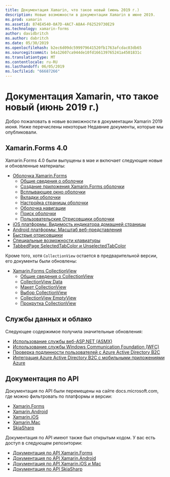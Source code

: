 ```yaml
---
title: Документация Xamarin, что такое новый (июнь 2019 г.)
description: Новые возможности в документации Xamarin в июне 2019.
ms.prod: xamarin
ms.assetid: 874E4540-0A7D-4AC7-A8A4-F62529730E29
ms.technology: xamarin-forms
author: davidbritch
ms.author: dabritch
ms.date: 05/30/2019
ms.openlocfilehash: b2ec6d09dc599979641520fb1763afcdac03db65
ms.sourcegitcommit: b4a12607ca944de10fd166139765241a4501831c
ms.translationtype: MT
ms.contentlocale: ru-RU
ms.lasthandoff: 06/05/2019
ms.locfileid: "66687266"
---
```

# <a name="xamarin-docs-whats-new-june-2019"></a>Документация Xamarin, что такое новый (июнь 2019 г.)

Добро пожаловать в новые возможности в документации Xamarin 2019 июня. Ниже перечислены некоторые Недавние документы, которые мы опубликовали.

## <a name="xamarinforms-40"></a>Xamarin.Forms 4.0

Xamarin.Forms 4.0 были выпущены в мае и включает следующие новые и обновленные материалы:

- [Оболочка Xamarin.Forms](~/xamarin-forms/app-fundamentals/shell/index.md)
  - [Общие сведения о оболочки](~/xamarin-forms/app-fundamentals/shell/introduction.md)
  - [Создание приложения Xamarin.Forms оболочки](~/xamarin-forms/app-fundamentals/shell/create.md)
  - [Всплывающее окно оболочки](~/xamarin-forms/app-fundamentals/shell/flyout.md)
  - [Вкладки оболочки](~/xamarin-forms/app-fundamentals/shell/tabs.md)
  - [Настройка страницы оболочки](~/xamarin-forms/app-fundamentals/shell/configuration.md)
  - [Оболочка навигации](~/xamarin-forms/app-fundamentals/shell/navigation.md)
  - [Поиск оболочки](~/xamarin-forms/app-fundamentals/shell/search.md)
  - [Пользовательские Отрисовщики оболочки](~/xamarin-forms/app-fundamentals/shell/customrenderers.md)
- [iOS платформы: Видимость индикатора домашней страницы](~/xamarin-forms/platform/ios/page-home-indicator.md)
- [Android платформы: Масштаб веб-представления](~/xamarin-forms/platform/android/webview-zoom-controls.md)
- [Быстрые отрисовщики](~/xamarin-forms/internals/fast-renderers.md)
- [Специальные возможности клавиатуры](~/xamarin-forms/app-fundamentals/accessibility/keyboard.md)
- [TabbedPage SelectedTabColor и UnselectedTabColor](~/xamarin-forms/app-fundamentals/navigation/tabbed-page.md)

Кроме того, хотя `CollectionView` остается в предварительной версии, его документы были обновлены:

- [Xamarin.Forms CollectionView](~/xamarin-forms/user-interface/collectionview/index.md)
  - [Общие сведения о CollectionView](~/xamarin-forms/user-interface/collectionview/introduction.md)
  - [CollectionView Data](~/xamarin-forms/user-interface/collectionview/populate-data.md)
  - [Макет CollectionView](~/xamarin-forms/user-interface/collectionview/layout.md)
  - [Выбор CollectionView](~/xamarin-forms/user-interface/collectionview/selection.md)
  - [CollectionView EmptyView](~/xamarin-forms/user-interface/collectionview/emptyview.md)
  - [Прокрутка CollectionView](~/xamarin-forms/user-interface/collectionview/scrolling.md)

## <a name="data--cloud-services"></a>Службы данных и облако

Следующее содержимое получила значительные обновления:

- [Использование службы веб-ASP.NET (ASMX)](~/xamarin-forms/data-cloud/consuming/asmx.md)
- [Использование службы Windows Communication Foundation (WFC)](~/xamarin-forms/data-cloud/consuming/wcf.md)
- [Проверка подлинности пользователей с Azure Active Directory B2C](~/xamarin-forms/data-cloud/authentication/azure-ad-b2c.md)
- [Интеграция Azure Active Directory B2C с мобильными приложениями Azure](~/xamarin-forms/data-cloud/authentication/azure-ad-b2c-mobile-app.md)

## <a name="api-docs"></a>Документация по API

Документация по API были перемещены на сайте docs.microsoft.com, где можно фильтровать по платформы и версии:

- [Xamarin.Forms](xref:Xamarin.Forms)
- [Xamarin.Android](/dotnet/api/?view=xamarinandroid-7.1)
- [Xamarin.iOS](/dotnet/api/?view=xamarin-ios-sdk-12)
- [Xamarin.Mac](/dotnet/api/?view=xamarinmac-3.0)
- [SkiaSharp](xref:SkiaSharp)

Документация по API имеют также был открытым кодом. У вас есть доступ в следующем репозитории:

- [Документация по API Xamarin.Forms](https://github.com/xamarin/Xamarin.Forms-api-docs)
- [Документация по API Xamarin.Android](https://github.com/xamarin/android-api-docs)
- [Документация по API Xamarin.iOS и Mac](https://github.com/xamarin/apple-api-docs)
- [Документация по API SkiaSharp](https://github.com/mono/skiasharp-api-docs)
